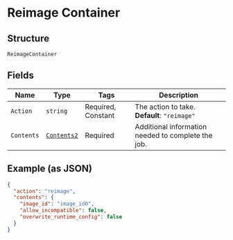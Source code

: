 
# Reimage Container

## Structure

`ReimageContainer`

## Fields

| Name | Type | Tags | Description |
|  --- | --- | --- | --- |
| `Action` | `string` | Required, Constant | The action to take.<br>**Default**: `"reimage"` |
| `Contents` | [`Contents2`](../../doc/models/contents-2.md) | Required | Additional information needed to complete the job. |

## Example (as JSON)

```json
{
  "action": "reimage",
  "contents": {
    "image_id": "image_id0",
    "allow_incompatible": false,
    "overwrite_runtime_config": false
  }
}
```

